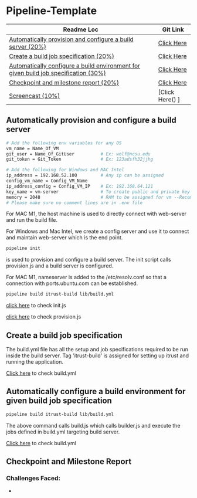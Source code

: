 # Pipeline-Template
| Readme Loc | Git Link |
| ----- | ----- |
| [Automatically provision and configure a build server (20%)](#provision_tag) | [Click Here]() |
| [Create a build job specification (20%)](#buildjob_tag) | [Click Here]() |
| [Automatically configure a build environment for given build job specification (30%)](#buildenv_tag) | [Click Here]() |
| [Checkpoint and milestone report (20%)](#milestone_tag) | [Click Here]() |
| [Screencast (10%)](#screencast_tag) | [Click Here() ]|


<a name = "provision_tag"></a>
## Automatically provision and configure a build server

```bash
# Add the following env variables for any OS
vm_name = Name_Of_VM
git_user = Name_Of_GitUser          # Ex: wolf@ncsu.edu
git_token = Git_Token               # Ex: 123adsfh32jjhg

# Add the following for Windows and MAC Intel
ip_address = 192.168.52.100         # Any ip can be assigned
config_vm_name = Config_VM_Name
ip_address_config = Config_VM_IP    # Ex: 192.168.64.121
key_name = vm-server                # To create public and private key
memory = 2048                       # RAM to be assigned for vm --Recommended to use atleast 2GB
# Please make sure no comment lines are in .env file
```

For MAC M1, the host machine is used to directly connect with web-server and run the build file.

For Windows and Mac Intel, we create a config server and use it to connect and maintain web-server which is the end point.

```bash
pipeline init
```
is used to provision and configure a build server.
The init script calls provision.js and a build server is configured.

For MAC M1, nameserver is added to the /etc/resolv.conf so that a connection with ports.ubuntu.com can be established.

```bash
pipeline build itrust-build lib/build.yml
```
[click here]() to check init.js

[click here]() to check provision.js

<a name = "buildjob_tag"></a>

## Create a build job specification

The build.yml file has all the setup and job specifications required to be run inside the build server. Tag 'itrust-build' is assigned for setting up itrust and running the application.

[Click here]() to check build.yml

<a name = "buildenv_tag"></a>

## Automatically configure a build environment for given build job specification

```bash
pipeline build itrust-build lib/build.yml
```

The above command calls build.js which calls builder.js and execute the jobs defined in build.yml targeting build server.

[Click here]() to check build.yml

<a name = "milestone_tag"></a>

## Checkpoint and Milestone Report

### Challenges Faced:
*   

<a name = "screencast_tag"></a>